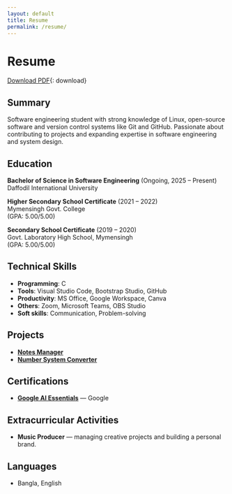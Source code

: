 ```yaml
---
layout: default
title: Resume
permalink: /resume/
---
```


# Resume

[Download PDF](/assets/files/Resume.pdf){: download}

## Summary
Software engineering student with strong knowledge of Linux, open-source software and version control systems like Git and GitHub. Passionate about contributing to projects and expanding expertise in software engineering and system design.

## Education
**Bachelor of Science in Software Engineering** (Ongoing, 2025 – Present)  
Daffodil International University

**Higher Secondary School Certificate** (2021 – 2022)  
Mymensingh Govt. College  
(GPA: 5.00/5.00)

**Secondary School Certificate** (2019 – 2020)  
Govt. Laboratory High School, Mymensingh  
(GPA: 5.00/5.00)

## Technical Skills
- **Programming**: C  
- **Tools**: Visual Studio Code, Bootstrap Studio, GitHub  
- **Productivity**: MS Office, Google Workspace, Canva  
- **Others**: Zoom, Microsoft Teams, OBS Studio  
- **Soft skills**: Communication, Problem-solving

## Projects
- [**Notes Manager**](https://github.com/sfwnsft/Notes-Manager-C)
- [**Number System Converter**](https://github.com/sfwnsft/Number-System-Converter)

## Certifications
- [**Google AI Essentials**](https://coursera.org/share/f2b522c73caed1d35e3762f1ca449ead) — Google

## Extracurricular Activities
- **Music Producer** — managing creative projects and building a personal brand.

## Languages
- Bangla, English
